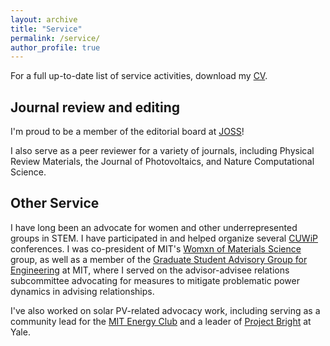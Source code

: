 ```yaml
---
layout: archive
title: "Service"
permalink: /service/
author_profile: true
---
```


For a full up-to-date list of service activities, download my [CV](https://rkurchin.github.io/files/Kurchin_CV.pdf).

## Journal review and editing
I'm proud to be a member of the editorial board at [JOSS](https://joss.theoj.org")!

I also serve as a peer reviewer for a variety of journals, including Physical Review Materials, the Journal of Photovoltaics, and Nature Computational Science.

## Other Service
I have long been an advocate for women and other underrepresented groups in STEM. I have participated in and helped organize several [CUWiP](https://www.aps.org/programs/women/cuwip/) conferences. I was co-president of MIT's [Womxn of Materials Science](http://woms.scripts.mit.edu/website/) group, as well as a member of the [Graduate Student Advisory Group for Engineering](https://engineering.mit.edu/about/leadership/graduate-student-advisory-group/) at MIT, where I served on the advisor-advisee relations subcommittee advocating for measures to mitigate problematic power dynamics in advising relationships.

I've also worked on solar PV-related advocacy work, including serving as a community lead for the [MIT Energy Club](https://www.mitenergyclub.org) and a leader of [Project Bright](https://campuspress.yale.edu/projectbright/) at Yale.

